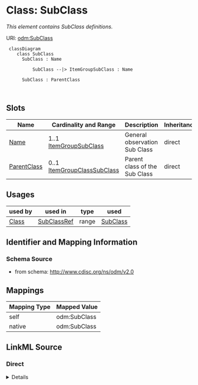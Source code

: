# Class: SubClass


_This element contains SubClass definitions._





URI: [odm:SubClass](http://www.cdisc.org/ns/odm/v2.0/SubClass)



```mermaid
 classDiagram
    class SubClass
      SubClass : Name
        
          SubClass --|> ItemGroupSubClass : Name
        
      SubClass : ParentClass
        
      
```




<!-- no inheritance hierarchy -->


## Slots

| Name | Cardinality and Range | Description | Inheritance |
| ---  | --- | --- | --- |
| [Name](Name.md) | 1..1 <br/> [ItemGroupSubClass](ItemGroupSubClass.md) | General observation Sub Class | direct |
| [ParentClass](ParentClass.md) | 0..1 <br/> [ItemGroupClassSubClass](ItemGroupClassSubClass.md) | Parent class of the Sub Class | direct |





## Usages

| used by | used in | type | used |
| ---  | --- | --- | --- |
| [Class](Class.md) | [SubClassRef](SubClassRef.md) | range | [SubClass](SubClass.md) |






## Identifier and Mapping Information







### Schema Source


* from schema: http://www.cdisc.org/ns/odm/v2.0





## Mappings

| Mapping Type | Mapped Value |
| ---  | ---  |
| self | odm:SubClass |
| native | odm:SubClass |





## LinkML Source

<!-- TODO: investigate https://stackoverflow.com/questions/37606292/how-to-create-tabbed-code-blocks-in-mkdocs-or-sphinx -->

### Direct

<details>
```yaml
name: SubClass
description: This element contains SubClass definitions.
from_schema: http://www.cdisc.org/ns/odm/v2.0
slots:
- Name
- ParentClass
slot_usage:
  Name:
    name: Name
    domain_of:
    - StudyEventGroupDef
    - Class
    - SubClass
    - SourceItem
    - Resource
    - Parameter
    - ReturnValue
    - StudyObjective
    - StudyEndPoint
    - StudyTargetPopulation
    - StudyEstimand
    - Arm
    - Epoch
    - StudyTiming
    - TransitionTimingConstraint
    - AbsoluteTimingConstraint
    - RelativeTimingConstraint
    - DurationTimingConstraint
    - WorkflowDef
    - Transition
    - Branching
    - Criterion
    - ExceptionEvent
    - Organization
    - Query
    - MetaDataVersion
    - StudyEventDef
    - ItemGroupDef
    - ItemDef
    - CodeList
    - ConditionDef
    - MethodDef
    - Standard
    - Alias
    - Location
    range: ItemGroupSubClass
    required: true
  ParentClass:
    name: ParentClass
    domain_of:
    - SubClass
    range: ItemGroupClassSubClass
    required: false
class_uri: odm:SubClass

```
</details>

### Induced

<details>
```yaml
name: SubClass
description: This element contains SubClass definitions.
from_schema: http://www.cdisc.org/ns/odm/v2.0
slot_usage:
  Name:
    name: Name
    domain_of:
    - StudyEventGroupDef
    - Class
    - SubClass
    - SourceItem
    - Resource
    - Parameter
    - ReturnValue
    - StudyObjective
    - StudyEndPoint
    - StudyTargetPopulation
    - StudyEstimand
    - Arm
    - Epoch
    - StudyTiming
    - TransitionTimingConstraint
    - AbsoluteTimingConstraint
    - RelativeTimingConstraint
    - DurationTimingConstraint
    - WorkflowDef
    - Transition
    - Branching
    - Criterion
    - ExceptionEvent
    - Organization
    - Query
    - MetaDataVersion
    - StudyEventDef
    - ItemGroupDef
    - ItemDef
    - CodeList
    - ConditionDef
    - MethodDef
    - Standard
    - Alias
    - Location
    range: ItemGroupSubClass
    required: true
  ParentClass:
    name: ParentClass
    domain_of:
    - SubClass
    range: ItemGroupClassSubClass
    required: false
attributes:
  Name:
    name: Name
    description: General observation Sub Class.
    from_schema: http://www.cdisc.org/ns/odm/v2.0
    rank: 1000
    alias: Name
    owner: SubClass
    domain_of:
    - StudyEventGroupDef
    - Class
    - SubClass
    - SourceItem
    - Resource
    - Parameter
    - ReturnValue
    - StudyObjective
    - StudyEndPoint
    - StudyTargetPopulation
    - StudyEstimand
    - Arm
    - Epoch
    - StudyTiming
    - TransitionTimingConstraint
    - AbsoluteTimingConstraint
    - RelativeTimingConstraint
    - DurationTimingConstraint
    - WorkflowDef
    - Transition
    - Branching
    - Criterion
    - ExceptionEvent
    - Organization
    - Query
    - MetaDataVersion
    - StudyEventDef
    - ItemGroupDef
    - ItemDef
    - CodeList
    - ConditionDef
    - MethodDef
    - Standard
    - Alias
    - Location
    range: ItemGroupSubClass
    required: true
  ParentClass:
    name: ParentClass
    description: Parent class of the Sub Class
    from_schema: http://www.cdisc.org/ns/odm/v2.0
    rank: 1000
    alias: ParentClass
    owner: SubClass
    domain_of:
    - SubClass
    range: ItemGroupClassSubClass
    required: false
class_uri: odm:SubClass

```
</details>